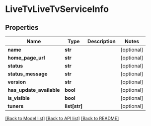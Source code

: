 # LiveTvLiveTvServiceInfo

## Properties
Name | Type | Description | Notes
------------ | ------------- | ------------- | -------------
**name** | **str** |  | [optional] 
**home_page_url** | **str** |  | [optional] 
**status** | **str** |  | [optional] 
**status_message** | **str** |  | [optional] 
**version** | **str** |  | [optional] 
**has_update_available** | **bool** |  | [optional] 
**is_visible** | **bool** |  | [optional] 
**tuners** | **list[str]** |  | [optional] 

[[Back to Model list]](../README.md#documentation-for-models) [[Back to API list]](../README.md#documentation-for-api-endpoints) [[Back to README]](../README.md)

